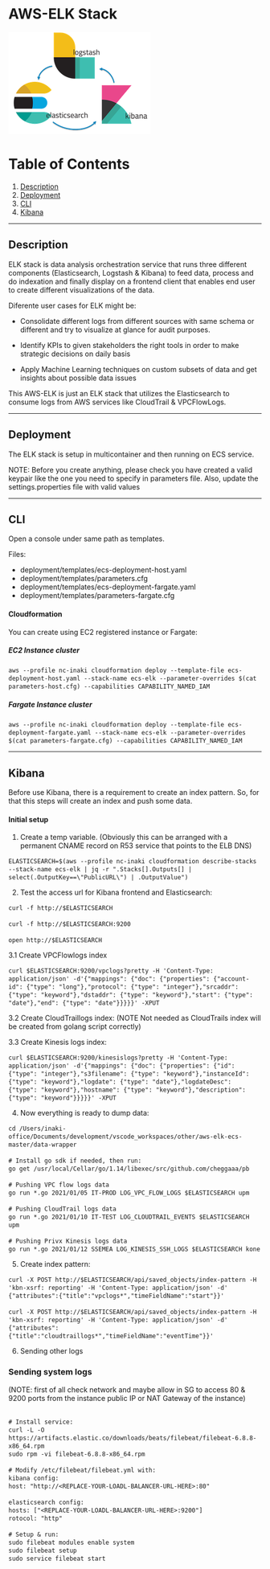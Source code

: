 # AWS-ELK Stack

[![ELK Logo](./logo.png "[ELK Logo")](https://www.elastic.co/what-is/elk-stack)

# Table of Contents
1. [Description](#Description)
2. [Deployment](#Deployment)
3. [CLI](#CLI)
4. [Kibana](#Kibana)

---

## Description
ELK stack is data analysis orchestration service that runs three different components (Elasticsearch, Logstash & Kibana) to feed data, process and do indexation and finally display on a frontend client that enables end user to create different visualizations of the data.

Diferente user cases for ELK might be:
- Consolidate different logs from different sources with same schema or different and try to visualize at glance for audit purposes.

- Identify KPIs to given stakeholders the right tools in order to make strategic decisions on daily basis

- Apply Machine Learning techniques on custom subsets of data and get insights about possible data issues

This AWS-ELK is just an ELK stack that utilizes the Elasticsearch to consume logs from AWS services like CloudTrail & VPCFlowLogs.

---

## Deployment
The ELK stack is setup in multicontainer and then running on ECS service. 

NOTE: Before you create anything, please check you have created a valid keypair like the one you need to specify in parameters file. Also, update the settings.properties file with valid values

---

## CLI

Open a console under same path as templates.

Files:
* deployment/templates/ecs-deployment-host.yaml
* deployment/templates/parameters.cfg
* deployment/templates/ecs-deployment-fargate.yaml
* deployment/templates/parameters-fargate.cfg

#### Cloudformation

You can create using EC2 registered instance or Fargate:

##### EC2 Instance cluster
```
aws --profile nc-inaki cloudformation deploy --template-file ecs-deployment-host.yaml --stack-name ecs-elk --parameter-overrides $(cat parameters-host.cfg) --capabilities CAPABILITY_NAMED_IAM
```

##### Fargate Instance cluster
```
aws --profile nc-inaki cloudformation deploy --template-file ecs-deployment-fargate.yaml --stack-name ecs-elk --parameter-overrides $(cat parameters-fargate.cfg) --capabilities CAPABILITY_NAMED_IAM
```

---

## Kibana

Before use Kibana, there is a requirement to create an index pattern. So, for that this steps will create an index and push some data.

#### Initial setup

1. Create a temp variable. (Obviously this can be arranged with a permanent CNAME record on R53 service that points to the ELB DNS)
```
ELASTICSEARCH=$(aws --profile nc-inaki cloudformation describe-stacks --stack-name ecs-elk | jq -r ".Stacks[].Outputs[] | select(.OutputKey==\"PublicURL\") | .OutputValue")
```

2. Test the access url for Kibana frontend and Elasticsearch:

```
curl -f http://$ELASTICSEARCH

curl -f http://$ELASTICSEARCH:9200

open http://$ELASTICSEARCH
```

3.1 Create VPCFlowlogs index
```
curl $ELASTICSEARCH:9200/vpclogs?pretty -H 'Content-Type: application/json' -d'{"mappings": {"doc": {"properties": {"account-id": {"type": "long"},"protocol": {"type": "integer"},"srcaddr": {"type": "keyword"},"dstaddr": {"type": "keyword"},"start": {"type": "date"},"end": {"type": "date"}}}}}' -XPUT
```

3.2 Create CloudTraillogs index:
(NOTE Not needed as CloudTrails index will be created from golang script correctly)

3.3 Create Kinesis logs index:
```
curl $ELASTICSEARCH:9200/kinesislogs?pretty -H 'Content-Type: application/json' -d'{"mappings": {"doc": {"properties": {"id": {"type": "integer"},"s3filename": {"type": "keyword"},"instanceId": {"type": "keyword"},"logdate": {"type": "date"},"logdateDesc": {"type": "keyword"},"hostname": {"type": "keyword"},"description": {"type": "keyword"}}}}}' -XPUT
```

4. Now everything is ready to dump data:

```
cd /Users/inaki-office/Documents/development/vscode_workspaces/other/aws-elk-ecs-master/data-wrapper

# Install go sdk if needed, then run:
go get /usr/local/Cellar/go/1.14/libexec/src/github.com/cheggaaa/pb

# Pushing VPC flow logs data
go run *.go 2021/01/05 IT-PROD LOG_VPC_FLOW_LOGS $ELASTICSEARCH upm

# Pushing CloudTrail logs data
go run *.go 2021/01/10 IT-TEST LOG_CLOUDTRAIL_EVENTS $ELASTICSEARCH upm

# Pushing Privx Kinesis logs data
go run *.go 2021/01/12 SSEMEA LOG_KINESIS_SSH_LOGS $ELASTICSEARCH kone

```

5. Create index pattern:

```
curl -X POST http://$ELASTICSEARCH/api/saved_objects/index-pattern -H 'kbn-xsrf: reporting' -H 'Content-Type: application/json' -d' {"attributes":{"title":"vpclogs*","timeFieldName":"start"}}'

curl -X POST http://$ELASTICSEARCH/api/saved_objects/index-pattern -H 'kbn-xsrf: reporting' -H 'Content-Type: application/json' -d' {"attributes":{"title":"cloudtraillogs*","timeFieldName":"eventTime"}}'
```

6. Sending other logs

### Sending system logs

(NOTE: first of all check network and maybe allow in SG to access 80 & 9200 ports from the instance public IP or NAT Gateway of the instance)

```

# Install service:
curl -L -O https://artifacts.elastic.co/downloads/beats/filebeat/filebeat-6.8.8-x86_64.rpm
sudo rpm -vi filebeat-6.8.8-x86_64.rpm

# Modify /etc/filebeat/filebeat.yml with:
kibana config:
host: "http://<REPLACE-YOUR-LOADL-BALANCER-URL-HERE>:80"

elasticsearch config:
hosts: ["<REPLACE-YOUR-LOADL-BALANCER-URL-HERE>:9200"]
rotocol: "http"

# Setup & run:
sudo filebeat modules enable system
sudo filebeat setup
sudo service filebeat start

```
